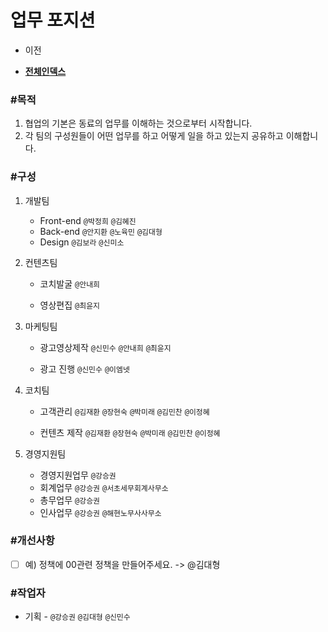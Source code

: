 # 업무 포지션



- 이전      

- [**전체인덱스**](../README.md)     

  

### **#목적**

1. 협업의 기본은 동료의 업무를 이해하는 것으로부터 시작합니다.
2. 각 팀의 구성원들이 어떤 업무를 하고 어떻게 일을 하고 있는지 공유하고 이해합니다.



### **#구성**

1. 개발팀  

   - Front-end  ```@박정희``` ```@김혜진```  
   - Back-end  ```@안지환``` ```@노육민``` ```@김대형```  
   - Design ```@김보라``` ```@신미소``` 
     

2. 컨텐츠팀  

   - 코치발굴 ```@안내희```

   - 영상편집 ```@최윤지```   

     

3. 마케팅팀  

   - 광고영상제작  ```@신민수``` ```@안내희``` ```@최윤지``` 

   - 광고 진행 ```@신민수``` ```@이엠넷```  

     

4. 코치팀  

   - 고객관리 ```@김재환``` ```@장현숙``` ```@박미래``` ```@김민찬``` ```@이정혜``` 

   - 컨텐츠 제작 ```@김재환``` ```@장현숙``` ```@박미래``` ```@김민찬``` ```@이정혜```   

     

5. 경영지원팀  

   - 경영지원업무 ```@강승권``` 
   - 회계업무 ```@강승권``` ```@서초세무회계사무소``` 
   - 총무업무 ```@강승권```   
   - 인사업무 ```@강승권``` ```@해현노무사사무소```  



### #개선사항

- [ ] 예) 정책에 00관련 정책을 만들어주세요. -> @김대형



### **#작업자**

- 기획 - `@강승권` `@김대형` `@신민수` 

